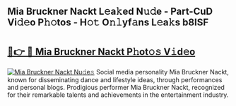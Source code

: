 ## Mia Bruckner Nackt L𝚎a𝚔ed N𝚞𝚍e - Part-CuD Vi𝚍𝚎o P𝚑𝚘tos - H𝚘𝚝 O𝚗𝚕yf𝚊ns L𝚎a𝚔s b8ISF

# <h2><a href="http://kfexmub.oniu.top/?m=Mia+Bruckner+Nackt">🔗👉 🔴 Mia Bruckner Nackt P𝚑ot𝚘𝚜 V𝚒d𝚎o</a></h2>

[![Mia Bruckner Nackt Nu𝚍e𝚜](https://i.imgur.com/0qMVB7G.gif)](http://kfexmub.oniu.top/?m=Mia+Bruckner+Nackt)
Social media personality Mia Bruckner Nackt, known for disseminating dance and lifestyle ideas, through performances and personal blogs. Prodigious performer Mia Bruckner Nackt, recognized for their remarkable talents and achievements in the entertainment industry.  
